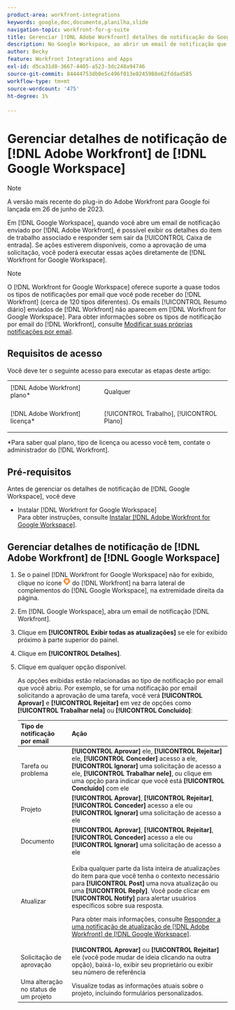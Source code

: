 ```yaml
---
product-area: workfront-integrations
keywords: google,doc,documento,planilha,slide
navigation-topic: workfront-for-g-suite
title: Gerenciar [!DNL Adobe Workfront] detalhes de notificação do Google Workspace
description: No Google Workspace, ao abrir um email de notificação que o Adobe [!DNL Workfront] tenha enviado, você poderá exibir os detalhes do item de trabalho associado e responder sem sair da Caixa de entrada. Se as ações estiverem disponíveis, como a aprovação de uma solicitação, você poderá executar essas ações diretamente do Workfront para o Google Workspace.
author: Becky
feature: Workfront Integrations and Apps
exl-id: d5ca31d8-3667-4405-a523-3dc248a94746
source-git-commit: 84444753db0e5c496f013e0245988e62fddad585
workflow-type: tm+mt
source-wordcount: '475'
ht-degree: 1%

---
```


# Gerenciar detalhes de notificação de [!DNL Adobe Workfront] de [!DNL Google Workspace]

>[!NOTE]
>
>A versão mais recente do plug-in do Adobe Workfront para Google foi lançada em 26 de junho de 2023.

Em [!DNL Google Workspace], quando você abre um email de notificação enviado por [!DNL Adobe Workfront], é possível exibir os detalhes do item de trabalho associado e responder sem sair da [!UICONTROL Caixa de entrada]. Se ações estiverem disponíveis, como a aprovação de uma solicitação, você poderá executar essas ações diretamente de [!DNL Workfront for Google Workspace].

>[!NOTE]
>
> O [!DNL Workfront for Google Workspace] oferece suporte a quase todos os tipos de notificações por email que você pode receber do [!DNL Workfront] (cerca de 120 tipos diferentes). Os emails [!UICONTROL Resumo diário] enviados de [!DNL Workfront] não aparecem em [!DNL Workfront for Google Workspace]. Para obter informações sobre os tipos de notificação por email do [!DNL Workfront], consulte [Modificar suas próprias notificações por email](../../workfront-basics/using-notifications/activate-or-deactivate-your-own-event-notifications.md).

## Requisitos de acesso

Você deve ter o seguinte acesso para executar as etapas deste artigo:

<table style="table-layout:auto"> 
 <col> 
 <col> 
 <tbody> 
  <tr> 
   <td role="rowheader">[!DNL Adobe Workfront] plano*</td> 
   <td> <p>Qualquer</p> </td> 
  </tr> 
  <tr> 
   <td role="rowheader">[!DNL Adobe Workfront] licença*</td> 
   <td> <p>[!UICONTROL Trabalho], [!UICONTROL Plano]</p> </td> 
  </tr> 
  </tbody> 
</table>

&#42;Para saber qual plano, tipo de licença ou acesso você tem, contate o administrador do [!DNL Workfront].

## Pré-requisitos

Antes de gerenciar os detalhes de notificação de [!DNL Google Workspace], você deve

* Instalar [!DNL Workfront for Google Workspace]\
   Para obter instruções, consulte [Instalar [!DNL Adobe Workfront for Google Workspace]](../../workfront-integrations-and-apps/workfront-for-g-suite/install-workfront-for-gsuite.md).

## Gerenciar detalhes de notificação de [!DNL Adobe Workfront] de [!DNL Google Workspace]

1. Se o painel [!DNL Workfront for Google Workspace] não for exibido, clique no ícone ![](assets/wf-lion-icon.png) do [!DNL Workfront] na barra lateral de complementos do [!DNL Google Workspace], na extremidade direita da página.
1. Em [!DNL Google Workspace], abra um email de notificação [!DNL Workfront].
1. Clique em **[!UICONTROL Exibir todas as atualizações]** se ele for exibido próximo à parte superior do painel.
1. Clique em **[!UICONTROL Detalhes]**.
1. Clique em qualquer opção disponível.

   As opções exibidas estão relacionadas ao tipo de notificação por email que você abriu. Por exemplo, se for uma notificação por email solicitando a aprovação de uma tarefa, você verá **[!UICONTROL Aprovar]** e **[!UICONTROL Rejeitar]** em vez de opções como **[!UICONTROL Trabalhar nela]** ou **[!UICONTROL Concluído]**:

   <table style="table-layout:auto"> 
    <col> 
    <col> 
    <thead> 
     <tr> 
      <th>Tipo de notificação por email</th> 
      <th>Ação</th> 
     </tr> 
    </thead> 
    <tbody> 
     <tr> 
      <td>Tarefa ou problema</td> 
      <td><strong>[!UICONTROL Aprovar]</strong> ele, <strong>[!UICONTROL Rejeitar]</strong> ele, <strong>[!UICONTROL Conceder]</strong> acesso a ele, <strong>[!UICONTROL Ignorar]</strong> uma solicitação de acesso a ele, <strong>[!UICONTROL Trabalhar nele]</strong>, ou clique em uma opção para indicar que você está <strong>[!UICONTROL Concluído]</strong> com ele</td> 
     </tr> 
     <tr> 
      <td>Projeto</td> 
      <td><strong>[!UICONTROL Aprovar]</strong>, <strong>[!UICONTROL Rejeitar]</strong>, <strong>[!UICONTROL Conceder]</strong> acesso a ele ou <strong>[!UICONTROL Ignorar]</strong> uma solicitação de acesso a ele</td> 
     </tr> 
     <tr> 
      <td>Documento</td> 
      <td><strong>[!UICONTROL Aprovar]</strong>, <strong>[!UICONTROL Rejeitar]</strong>, <strong>[!UICONTROL Conceder]</strong> acesso a ele ou <strong>[!UICONTROL Ignorar]</strong> uma solicitação de acesso a ele</td> 
     </tr> 
     <tr> 
      <td>Atualizar </td> 
      <td> <p>Exiba qualquer parte da lista inteira de atualizações do item para que você tenha o contexto necessário para <strong>[!UICONTROL Post]</strong> uma nova atualização ou uma <strong>[!UICONTROL Reply]</strong>. Você pode clicar em <strong>[!UICONTROL Notify]</strong> para alertar usuários específicos sobre sua resposta. </p> <p>Para obter mais informações, consulte <a href="../../workfront-integrations-and-apps/workfront-for-g-suite/reply-to-wf-update-notification-from-gsuite.md" class="MCXref xref">Responder a uma notificação de atualização de [!DNL Adobe Workfront] de [!DNL Google Workspace]</a>.</p> </td> 
     </tr> 
     <tr> 
      <td>Solicitação de aprovação</td> 
      <td><strong>[!UICONTROL Aprovar]</strong> ou <strong>[!UICONTROL Rejeitar]</strong> ele (você pode mudar de ideia clicando na outra opção), baixá-lo, exibir seu proprietário ou exibir seu número de referência</td> 
     </tr> 
     <tr> 
      <td>Uma alteração no status de um projeto</td> 
      <td> Visualize todas as informações atuais sobre o projeto, incluindo formulários personalizados. </td> 
     </tr> 
    </tbody> 
   </table>
